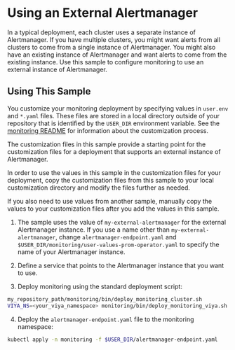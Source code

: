 # Using an External Alertmanager

In a typical deployment, each cluster uses a separate instance of Alertmanager.
If you have multiple clusters, you might want alerts from all clusters to come
from a single instance of Alertmanager. You might also have an existing
instance of Alertmanager and want alerts to come from the existing instance.
Use this sample to configure monitoring to use an external instance of
Alertmanager.

## Using This Sample

You customize your monitoring deployment by specifying values in `user.env` and
`*.yaml` files. These files are stored in a local directory outside of your
repository that is identified by the `USER_DIR` environment variable. See the
[monitoring README](../../monitoring/README.md#mon_custom) for information
about the customization process.

The customization files in this sample provide a starting point for the
customization files for a deployment that supports an external instance of
Alertmanager.

In order to use the values in this sample in the customization files for your
deployment, copy the customization files from this sample to your local
customization directory and modify the files further as needed.

If you also need to use values from another sample, manually copy the values
to your customization files after you add the values in this sample.

1. The sample uses the value of `my-external-alertmanager` for the external
Alertmanager instance. If you use a name other than `my-external-alertmanager`,
change `alertmanager-endpoint.yaml` and
`$USER_DIR/monitoring/user-values-prom-operator.yaml` to specify the name of
your Alertmanager instance.

2. Define a service that points to the Alertmanager instance that you want to
use.

3. Deploy monitoring using the standard deployment script:

```bash
my_repository_path/monitoring/bin/deploy_monitoring_cluster.sh
VIYA_NS=<your_viya_namespace> monitoring/bin/deploy_monitoring_viya.sh
```

4. Deploy the `alertmanager-endpoint.yaml` file to the monitoring namespace:

```bash
kubectl apply -n monitoring -f $USER_DIR/alertmanager-endpoint.yaml
```
